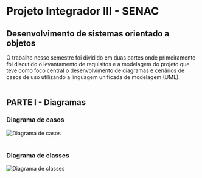 # Projeto Integrador III - SENAC <br>
## Desenvolvimento de sistemas orientado a objetos <br>

O trabalho nesse semestre foi dividido em duas partes onde primeiramente foi discutido o levantamento de requisitos e a modelagem do projeto que teve como foco central o desenvolvimento de diagramas e cenários de casos de uso utilizando a linguagem unificada de modelagem (UML). <br><br>

## PARTE I - Diagramas
### Diagrama de casos <br>
![Diagrama de casos](https://github.com/Edersonestudar/projeto-integrador/assets/111811452/e5261130-d17b-4b3f-80d3-8d75856a0e18) <br><br>

### Diagrama de classes <br>
![Diagrama de classes](https://github.com/Edersonestudar/projeto-integrador/assets/111811452/79f892ff-c48f-4649-ba03-86bf925f7a5e)
